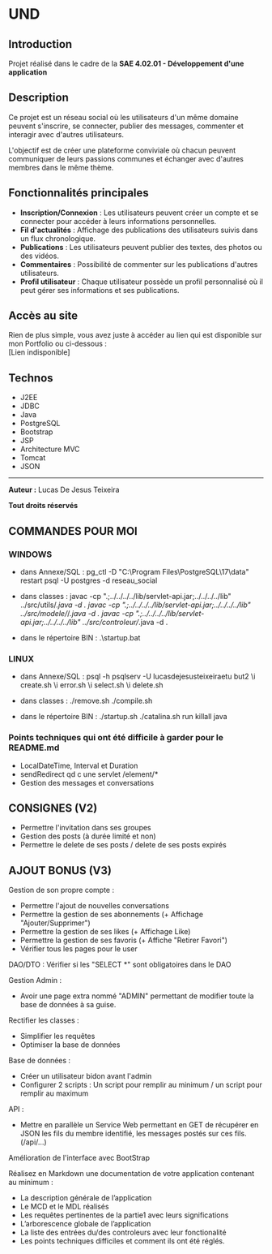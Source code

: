 # UND

## Introduction

Projet réalisé dans le cadre de la **SAE 4.02.01 - Développement d'une application**

## Description

Ce projet est un réseau social où les utilisateurs d'un même domaine peuvent s'inscrire, se connecter, publier des messages, commenter et interagir avec d'autres utilisateurs. 

L'objectif est de créer une plateforme conviviale où chacun peuvent communiquer de leurs passions communes et échanger avec d'autres membres dans le même thème.

## Fonctionnalités principales

- **Inscription/Connexion** : Les utilisateurs peuvent créer un compte et se connecter pour accéder à leurs informations personnelles.
- **Fil d'actualités** : Affichage des publications des utilisateurs suivis dans un flux chronologique.
- **Publications** : Les utilisateurs peuvent publier des textes, des photos ou des vidéos.
- **Commentaires** : Possibilité de commenter sur les publications d'autres utilisateurs.
- **Profil utilisateur** : Chaque utilisateur possède un profil personnalisé où il peut gérer ses informations et ses publications.

## Accès au site

Rien de plus simple, vous avez juste à accéder au lien qui est disponible sur mon Portfolio ou ci-dessous :  \
[Lien indisponible]

## Technos

- J2EE
- JDBC
- Java
- PostgreSQL
- Bootstrap
- JSP
- Architecture MVC
- Tomcat
- JSON

---

**__Auteur :__** Lucas De Jesus Teixeira

**Tout droits réservés**

## COMMANDES POUR MOI 

### WINDOWS
- dans Annexe/SQL : 
pg_ctl -D "C:\Program Files\PostgreSQL\17\data" restart
psql -U postgres -d reseau_social

- dans classes : 
javac -cp ".;../../../../lib/servlet-api.jar;../../../../lib" ../src/utils/*.java -d .
javac -cp ".;../../../../lib/servlet-api.jar;../../../../lib" ../src/modele/*/*.java -d .
javac -cp ".;../../../../lib/servlet-api.jar;../../../../lib" ../src/controleur/*.java -d .

- dans le répertoire BIN : 
.\startup.bat

### LINUX
- dans Annexe/SQL : 
psql -h psqlserv -U lucasdejesusteixeiraetu but2
\i create.sh
\i error.sh
\i select.sh
\i delete.sh

- dans classes :
./remove.sh
./compile.sh

- dans le répertoire BIN : 
./startup.sh
./catalina.sh run
killall java

### Points techniques qui ont été difficile à garder pour le README.md

- LocalDateTime, Interval et Duration
- sendRedirect qd c une servlet /element/*
- Gestion des messages et conversations

## CONSIGNES (V2)

- Permettre l'invitation dans ses groupes
- Gestion des posts (à durée limité et non)
- Permettre le delete de ses posts / delete de ses posts expirés

## AJOUT BONUS (V3)

Gestion de son propre compte :
- Permettre l'ajout de nouvelles conversations
- Permettre la gestion de ses abonnements (+ Affichage "Ajouter/Supprimer")
- Permettre la gestion de ses likes (+ Affichage Like)
- Permettre la gestion de ses favoris (+ Affiche "Retirer Favori")
- Vérifier tous les pages pour le user

DAO/DTO :
Vérifier si les "SELECT *" sont obligatoires dans le DAO

Gestion Admin :
- Avoir une page extra nommé "ADMIN" permettant de modifier toute la base de données à sa guise.

Rectifier les classes :
- Simplifier les requêtes
- Optimiser la base de données

Base de données :
- Créer un utilisateur bidon avant l'admin
- Configurer 2 scripts : Un script pour remplir au minimum / un script pour remplir au maximum

API :
- Mettre en parallèle un Service Web permettant en GET de récupérer en JSON les fils du membre identifié, les messages postés sur ces fils. (/api/...)

Amélioration de l'interface avec BootStrap

Réalisez en Markdown une documentation de votre application contenant au minimum :
- La description générale de l’application
- Le MCD et le MDL réalisés
- Les requêtes pertinentes de la partie1 avec leurs significations
- L’arborescence globale de l’application
- La liste des entrées du/des controleurs avec leur fonctionalité
- Les points techniques difficiles et comment ils ont été réglés.
